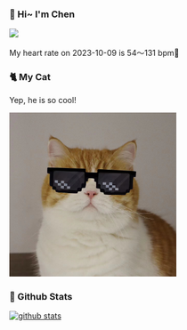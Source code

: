 ### 👋 Hi~ I'm Chen 

![](https://komarev.com/ghpvc/?username=z1cheng&style=flat)

My heart rate on 2023-10-09 is 54～131 bpm💖

### 🐈 My Cat
Yep, he is so cool!

<img src="/images/mycat.jpg" width="300px" />

### 🧐 Github Stats
[![github stats](https://github-readme-stats.vercel.app/api?username=z1cheng&show_icons=true&theme=default)](https://github.com/anuraghazra/github-readme-stats)

